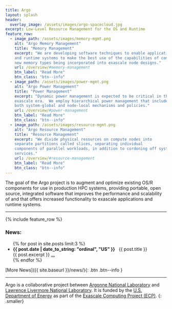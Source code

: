 ```yaml
---
title: Argo
layout: splash
header:
  overlay_image: /assets/images/argo-spacecloud.jpg
excerpt: Low-Level Resource Management for the OS and Runtime
feature_row:
  - image_path: /assets/images/memory-mgmt.png
    alt: "Argo Memory Management"
    title: "Memory Management"
    excerpt: "We are developing software techniques to enable applications
    and runtime systems to make the best use of the capabilities of complex
    new memory types being incorporated into exascale node designs."
    url: /overview/#memory-management
    btn_label: "Read More"
    btn_class: "btn--info"
  - image_path: /assets/images/power-mgmt.png
    alt: "Argo Power Management"
    title: "Power Management"
    excerpt: "Dynamic power management is expected to be critical in the
    exascale era.  We employ hierarchical power management that includes
    both system-global and node-local mechanisms and policies."
    url: /overview/#power-management
    btn_label: "Read More"
    btn_class: "btn--info"
  - image_path: /assets/images/resource-mgmt.png
    alt: "Argo Resource Management"
    title: "Resource Management"
    excerpt: "We divide physical resources on compute nodes into
    separate partitions called slices, separating individual
    components of parallel workloads, in addition to cordoning off system
    services."
    url: /overview/#resource-management
    btn_label: "Read More"
    btn_class: "btn--info"
---
```


The goal of the Argo project is to augment and optimize existing OS/R
components for use in production HPC systems, providing portable, open
source, integrated software that improves the performance and scalability
of and that offers increased functionality to exascale applications and
runtime systems.

---

{% include feature_row %}

### News:

<ul>
  {% for post in site.posts limit:3 %}
    <li>
	  <b>{{ post.date | date_to_string: "ordinal", "US" }}</b>&nbsp;&nbsp;&nbsp;{{ post.title }}
	  <div class="nobreak smaller">
      {{ post.excerpt }} <a class="btn-dots" href="{{ site.baseurl }}{{ post.url }}">...</a>
	  </div>
    </li>
  {% endfor %}
</ul>
[More News]({{ site.baseurl }}/news/){: .btn .btn--info }

---

Argo is a collaborative project between [Argonne National
Laboratory](https://www.anl.gov/) and [Lawrence Livermore National
Laboratory](https://www.llnl.gov/).  It is funded by the [U.S.  Department
of Energy](https://www.energy.gov/) as part of the [Exascale Computing
Project (ECP)](https://www.exascaleproject.org/).
{: .smaller}
